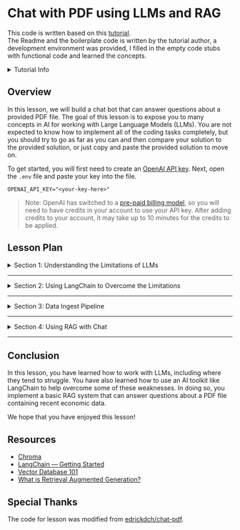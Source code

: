 # Chat with PDF using LLMs and RAG

This code is written based on this [tutorial](https://takehomes.com/library/developers/intro-to-ai).  
The Readme and the boilerplate code is written by the tutorial author, a development environment was provided, I filled in the empty code stubs with functional code and learned the concepts.

<details>
  <summary>Tutorial Info</summary>

This tutorial is designed for software developers who are curious about how to build programs with AI, specifically Large Language Models (LLMs). In the following lesson, you will learn about the limitations of working with LLMs and how to use a framework like LangChain to help overcome these limitations.

You will put all this knowledge into practice by creating a chat bot that can answer questions about the recent state of the world by parsing a PDF (the World Economic Outlook Update, January 2024), embedding it into a vectorized database, and using a technique called Retrieval Augmented Generation to supplement the base model of ChatGPT with this new information.

Prerequisites
Basic knowledge of Python
OpenAI API key with credits
Learning Objectives
By the end of this tutorial, you will be able to:

Understand how to work with LLMs and become familiar with their limitations
Understand how to chain together different components of the AI stack with LangChain to overcome these limitations
Build a working chat bot that can query a PDF file for additional information
</details>


## Overview

In this lesson, we will build a chat bot that can answer questions about a provided PDF file. The goal of this lesson is to expose you to many concepts in AI for working with Large Language Models (LLMs). You are not expected to know how to implement all of the coding tasks completely, but you should try to go as far as you can and then compare your solution to the provided solution, or just copy and paste the provided solution to move on.

To get started, you will first need to create an [OpenAI API key](https://platform.openai.com/account/api-keys). Next, open the `.env` file and paste your key into the file.

```
OPENAI_API_KEY="<your-key-here>"
```

> Note: OpenAI has switched to a [pre-paid billing model](https://help.openai.com/en/articles/8264644-what-is-prepaid-billing), so you will need to have credits in your account to use your API key. After adding credits to your account, it may take up to 10 minutes for the credits to be applied.

## Lesson Plan

<details>
<summary>Section 1: Understanding the Limitations of LLMs</summary>

### Section 1: Understanding the Limitations of LLMs

While LLMs are very powerful tools and getting more powerful each day, they still have some fundamental limitations. The first limitation is that they are typically trained on data from years ago.

> `gpt-3.5-turbo` is trained on data only up until [September 2021](https://platform.openai.com/docs/models/gpt-3-5-turbo)

- What if we need to ask a question about more recent data?
- Or about something that the LLM was not trained on?

Additionally, the text input to LLMs are transformed into [tokens](https://help.openai.com/en/articles/4936856-what-are-tokens-and-how-to-count-them) and every LLM model has a token limit.

> `gpt-3.5-turbo` has a limit of about [16k tokens](https://platform.openai.com/docs/models/gpt-3-5-turbo)

#### Task 0 — Hitting the Token Limit

You can see this limitation for yourself. Take a look at the `limitations.py` file. In that file, you can see that we try to load up a large text file, and ask ChatGPT to summarize it.

1. Make sure your OpenAI API key has been added to `.env`
2. Run the `1-install` task and wait for the dependencies to install
3. After the task above completes, run the shell with `2-dev`

Once you have a Poetry shell, run

```bash
python limitations.py
```

- ❓What is the error that you get?

#### Now that you know about the limitations of LLMs, can you think of ways to overcome them?

<details>
<summary>💡 Reveal answers</summary>

- We can solve the September 2021 data cutoff problem by feeding additional data to ChatGPT
- We can overcome the token limit problem by breaking our request into multiple smaller requests
</details>

</details>

---

<details>
<summary>Section 2: Using LangChain to Overcome the Limitations</summary>

### Section 2: Using LangChain to Overcome the Limitations

Now that we understand the limitations of working with LLMs and the techniques for overcoming them, let's go over how we will actually do that.

One approach is to write the code to solve this problem ourselves. We can build a system that takes a large text file, split it into chunks, store it in a database so we can query it for certain keywords, and then use it to pass additional context to ChatGPT.

However, it turns out that this is a pretty common pattern for working with AI and LLMs, so companies like [LangChain](https://www.langchain.com) have already done the hard work for us. You can think of LangChain as an AI developer toolkit that has useful `components` that you can string together into a `chain`. Once you have created a `chain`, you can call `invoke()` on the `chain` to execute it. Read more about LangChain [here](https://python.langchain.com/docs/get_started/introduction) on your own time.

We will need one additional component to store the text data after we process it—something called a `vector database`. In this lesson, we will be using an open-source vector database called [Chroma](https://www.trychroma.com), but there are many others like [Milvus](https://milvus.io) and [Pinecone](https://www.pinecone.io). If you don't know what a vector database is, you can read more about it [here](https://codelabs.milvus.io) on your own time.

<details>
<summary>TL;DR what's a vector database?</summary>

A vector database allows us to store unstructured data into a high-dimensional vector space. We use an `embedding function` to convert that data into a long array of integers (our _n_-dimensional vector). Once in vector space, we can use `semantic search` to query _not just_ with keywords but with `semantic meaning`. That is, a vector database can return results containing the word `python` _even if_ we only search for the word `snake`. Moreover, it can also distinguish between `python` used in a sentence to mean an animal vs. `python` used as a programming language.

</details>

#### You might ask why don't we just upload our text/PDF files directly to ChatGPT?

Well, ChatGPT does not support PDF files out of the box. So we need to transform the PDF into text. But if we have a sufficiently large PDF, then the amount of text will not fit inside the token limit. Furthermore, it's very inefficient to embed an entire PDF's worth of text into every ChatGPT message.

This method of only _retrieving_ the relevant content related to our question is called **Retrieval Augmented Generation** (**RAG**). You can watch a video about RAG [here](https://research.ibm.com/blog/retrieval-augmented-generation-RAG) on your own time.

</details>

---

<details>
<summary>Section 3: Data Ingest Pipeline</summary>

### Section 3: Data Ingest Pipeline

In this section, we'll be going over a series of steps to implement the system described above. You will be given the opportunity to code up the solution yourself, but we will also provide the answer in case you need some help.

### Step 1. Processing the PDF file

Open the `ingest.py` file and take a look at the code for the main block. We see that in Step 1, the program is trying to load the PDF file located in `data/` and parse out the pages and metadata.

In `parse_pdf()`, we extract the metadata and then the pages.

#### Task I — Implement `extract_metadata_from_pdf`

Your first task is to implement this function. You can use the [PyPDF](https://pypdf2.readthedocs.io/en/1.27.12/) library to get the metadata from the file. You may find the `PdfFileReader` class and its `getDocumentInfo()` method useful.

<details>
<summary>💡 Reveal solution</summary>

```python
def extract_metadata_from_pdf(file_path: str) -> dict:
    """
    Extracts the PDF file metadata.

    :param file_path: The path to the PDF file.
    :return: A dictionary containing the title and creation_date.
    """
    with open(file_path, "rb") as pdf_file:
        reader = PyPDF4.PdfFileReader(pdf_file)
        metadata = reader.getDocumentInfo()
        return {
            "title": metadata.get("/Title", "").strip(),
            "creation_date": metadata.get("/CreationDate", "").strip(),
        }
```

</details>

#### Task II — Implement `extract_pages_from_pdf`

Next, you'll need to extract the text from each page of the PDF. You can use [pdfplumber](https://pypi.org/project/pdfplumber/) to do this. Use Python's `enumerate()` to loop through the pages of the PDF. Return a list of the tuple `(page_number, extracted_text)` as indicated by the return type.

<details>
<summary>💡 Reveal solution</summary>

```python
def extract_pages_from_pdf(file_path: str) -> List[Tuple[int, str]]:
    """
    Extracts the text from each page of the PDF.

    :param file_path: The path to the PDF file.
    :return: A list of tuples containing the page number and the extracted text.
    """
    if not os.path.isfile(file_path):
        raise FileNotFoundError(f"File not found: {file_path}")

    with pdfplumber.open(file_path) as pdf:
        pages = []
        for page_num, page in enumerate(pdf.pages):
            text = page.extract_text()
            if text.strip():  # Check if extracted text is not empty
                pages.append((page_num + 1, text))
    return pages
```

</details>

### Step 2. Splitting the pages into chunks

It may be the case that a full page of text is too large to fit inside a context window for a particular LLM. So we'll need to split our pages down even futher into smaller chunks. Luckily, LangChain provides a utility to help us with that task.

#### Task III — Implement `text_to_docs`

Fill in the code for this function, which takes our raw PDF pages and turns it into a list of `Documents`.

You will first need to split the text into chunks using LangChain's [RecursiveCharacterTextSplitter](https://python.langchain.com/docs/modules/data_connection/document_transformers/recursive_text_splitter). Use `1000` for the `chunk_size` and `200` for the `chunk_overlap`. If you want to read more about these parameters, check out this [thread](https://github.com/langchain-ai/langchain/issues/2026).

<details>
<summary>🖹 What is a Document?</summary>

A [document](https://js.langchain.com/docs/modules/data_connection/document_loaders/creating_documents) consists of a piece of text and optional metadata. The piece of text is what we interact with the language model, while the optional metadata is useful for keeping track of metadata about the document (such as the source).

</details>

Once you have these chunks, create a new [`Document`](https://api.python.langchain.com/en/latest/documents/langchain_core.documents.base.Document.html) containing the relevant `page_content` and `metadata`.

<details>
<summary>💡 Reveal solution</summary>

```python
def text_to_docs(
    text: List[Tuple[int, str]], metadata: Dict[str, str]
) -> List[Document]:
    """
    Converts a list of tuples of page numbers and extracted text to a list of Documents.
    """
    doc_chunks = []

    for page_num, page in text:
        text_splitter = RecursiveCharacterTextSplitter(
            chunk_size=1000,
            separators=["\n\n", "\n", ".", "!", "?", ",", " ", ""],
            chunk_overlap=200,
        )
        chunks = text_splitter.split_text(page)
        for i, chunk in enumerate(chunks):
            doc = Document(
                page_content=chunk,
                metadata={
                    "page_number": page_num,
                    "chunk": i,
                    "source": f"p{page_num}-{i}",
                    **metadata,
                },
            )
            doc_chunks.append(doc)

    return doc_chunks
```

</details>

### Step 3. Generate embeddings and store them in the DB

This is the final step in processing our PDF file. We now store our list of `Documents` into a vector database and save it to disk.

#### Task IV — Implement `store_chunks`

Using the [Chroma](https://python.langchain.com/docs/integrations/vectorstores/chroma) database wrapper in LangChain, create a vector database from our document chunks.

In order for us to insert the text data into the vector database, we need to first convert the text into a vector in semantic space. We do that using an [embedding function](https://platform.openai.com/docs/guides/embeddings). The wrapper for the OpenAI embedding function in LangChain is `OpenAIEmbeddings()`.

<details>
<summary>💡 Reveal solution</summary>

```python
def store_chunks(document_chunks: List[Document], collection_name: str, directory: str):
    """
    Creates a Chroma vector store and persists the documents to disk.

    :param document_chunks: A list of Documents to be stored.
    :param collection_name: Name of this collection.
    :param directory: Location on disk to persist the data.
    """
    embeddings = OpenAIEmbeddings()

    vector_store = Chroma.from_documents(
        document_chunks,
        embeddings,
        collection_name=collection_name,
        persist_directory=directory,
    )

    vector_store.persist()
```

</details>

#### Task V — Run the data ingest program

You can now run the program by using the `2-dev` task to open a Poetry shell. Make sure you have already ran the `1-install` task, and added your OpenAI API key to the `.env` file.

Once a Poetry shell has been opened, run the data ingest program:

```bash
python ingest.py
```

This program should take a few seconds to run. Have a look at the `data/chroma/` directory to see that your text chunks and its embedding have been persisted to disk.

</details>

---

<details>
<summary>Section 4: Using RAG with Chat</summary>

### Section 4: Using RAG with Chat

Now we can finally have some fun with all this work. Let's do a quick overview on where we are. We have ingested a PDF file, split it into pages, broken up those pages into manageable-sized chunks, and stored the chunks into our vector database (Chroma).

In the `chat.py` file, you will see that we setup the vector store before calling `make_chain()`. Note that in order for semantic search to work properly, we need to use the exact same embedding function we used for data ingestion in the constructor for `Chroma`. In our case, we are using `OpenAIEmbeddings()` as before.

After creating the chain and allocating a variable to store our chat history, we run a `while True` loop. In this loop, we wait for the user's question and then call `invoke()` on our chain, passing along the question and the chat history. Calling `invoke()` will finally make an API call to OpenAI to query ChatGPT. Finally, we parse the response, add it to the chat history, and display the results.

#### Task VI — Implement `make_chain`

Use the [`ChatOpenAI`](https://python.langchain.com/docs/integrations/chat/openai) constructor to get an instance of the specified LLM model. Next, create a [`ConversationalRetrievalChain`](https://api.python.langchain.com/en/latest/chains/langchain.chains.conversational_retrieval.base.ConversationalRetrievalChain.html) from this model, using our `vector_store` as the retriever.

<details>
<summary>💡 Reveal solution</summary>

```python
def make_chain(model_name: str, vector_store: Chroma):
    """
    Creates a Chroma vector store and persists the documents to disk.

    :return: A ConversationalRetrievalChain
    """
    model = ChatOpenAI(
        model_name=model_name,
        temperature="0",
        # verbose=True
    )

    return ConversationalRetrievalChain.from_llm(
        model,
        retriever=vector_store.as_retriever(),
        return_source_documents=True,
        # verbose=True,
    )
```

</details>

#### Task VII — Run the chat program and ask questions

Back in your Poetry shell, run the chat program:

```
python chat.py
```

This program should prompt you for a question. You can ask it any question about the PDF file. For example:

- What does the report say about the economic outlook of 2024?

Try a few more questions on your own.

#### (Optional) Task VIII — Turn on verbose mode

Add `verbose=True` to both `ChatOpenAI` and `ConversationalRetrievalChain` in the chain and re-run the program. Now when you ask questions, you will see what LangChain does in the background in order to implement RAG.

</details>

</details>

---

## Conclusion

In this lesson, you have learned how to work with LLMs, including where they tend to struggle. You have also learned how to use an AI toolkit like LangChain to help overcome some of these weaknesses. In doing so, you implement a basic RAG system that can answer questions about a PDF file containing recent economic data.

We hope that you have enjoyed this lesson!

## Resources

- [Chroma](https://www.trychroma.com)
- [LangChain — Getting Started](https://python.langchain.com/docs/get_started/introduction)
- [Vector Database 101](https://codelabs.milvus.io)
- [What is Retrieval Augmented Generation?](https://research.ibm.com/blog/retrieval-augmented-generation-RAG)

## Special Thanks

The code for lesson was modified from [edrickdch/chat-pdf](https://github.com/edrickdch/chat-pdf).
